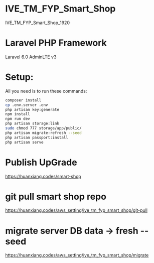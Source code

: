 # IVE_TM_FYP_Smart_Shop
IVE_TM_FYP_Smart_Shop_1920

# Laravel PHP Framework
Laravel 6.0
AdminLTE v3

# Setup:
All you need is to run these commands:
```bash
composer install
cp .env.server .env
php artisan key:generate
npm install
npm run dev
php artisan storage:link
sudo chmod 777 storage/app/public/ 
php artisan migrate:refresh --seed
php artisan passport:install
php artisan serve
```
# Publish UpGrade
https://huanxiang.codes/smart-shop
# git pull smart shop repo
https://huanxiang.codes/aws_setting/ive_tm_fyp_smart_shop/git-pull
# migrate server DB data -> fresh --seed
https://huanxiang.codes/aws_setting/ive_tm_fyp_smart_shop/migrate